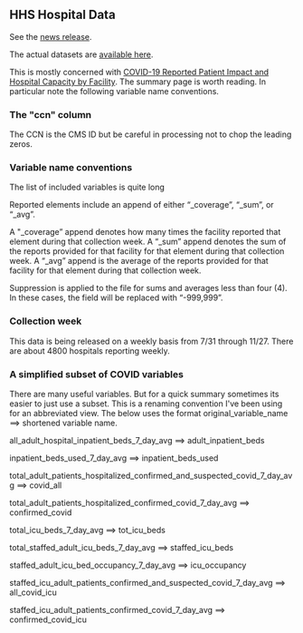 ## HHS Hospital Data

See the [news release](https://www.hhs.gov/about/news/2020/12/07/hhs-publishes-covid-19-hospital-facility-level-data.html).

The actual datasets are [available here](https://healthdata.gov/search/type/dataset?query=covid-19&sort_by=changed&sort_order=DESC). 

This is mostly concerned with [COVID-19 Reported Patient Impact and Hospital Capacity by Facility](https://healthdata.gov/dataset/covid-19-reported-patient-impact-and-hospital-capacity-facility). The summary page is worth reading. In particular note the following variable name conventions. 

### The "ccn" column 

The CCN is the CMS ID but be careful in processing not to chop the leading zeros. 

### Variable name conventions

The list of included variables is quite long


Reported elements include an append of either “\_coverage”, “\_sum”, or “\_avg”.

A "\_coverage” append denotes how many times the facility reported that element during that collection week.
A “\_sum” append denotes the sum of the reports provided for that facility for that element during that collection week.
A “\_avg” append is the average of the reports provided for that facility for that element during that collection week.

Suppression is applied to the file for sums and averages less than four (4). In these cases, the field will be replaced with “-999,999”.

### Collection week

This data is being released on a weekly basis from 7/31 through 11/27. There are about 4800 hospitals reporting weekly. 

### A simplified subset of COVID variables

There are many useful variables. But for a quick summary sometimes its easier to just use a subset. This is a renaming convention I've been using for an abbreviated view. The below uses the format original\_variable\_name ==> shortened variable name.


  all\_adult\_hospital\_inpatient\_beds\_7\_day\_avg ==> adult\_inpatient\_beds
  
  inpatient\_beds\_used\_7\_day\_avg ==>  inpatient\_beds\_used
  
  total\_adult\_patients\_hospitalized\_confirmed\_and\_suspected\_covid\_7\_day\_avg ==>  covid\_all
  
  total\_adult\_patients\_hospitalized\_confirmed\_covid\_7\_day\_avg ==>  confirmed\_covid
  
  total\_icu\_beds\_7\_day\_avg ==>  tot\_icu\_beds
  
  total\_staffed\_adult\_icu\_beds\_7\_day\_avg ==>  staffed\_icu\_beds
  
  staffed\_adult\_icu\_bed\_occupancy\_7\_day\_avg ==>  icu\_occupancy
  
  staffed\_icu\_adult\_patients\_confirmed\_and\_suspected\_covid\_7\_day\_avg ==>  all\_covid\_icu
  
  staffed\_icu\_adult\_patients\_confirmed\_covid\_7\_day\_avg ==>  confirmed\_covid\_icu

